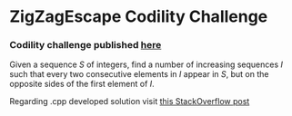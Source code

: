 # ZigZagEscape Codility Challenge

### Codility challenge published [here](https://app.codility.com/programmers/task/zig_zag_escape)

Given a sequence *S* of integers, find a number of increasing sequences *I* such that every two consecutive elements in *I* appear in *S*, but on the opposite sides of the first element of *I*.

Regarding .cpp developed solution visit [this StackOverflow post](https://stackoverflow.com/questions/44870382/why-im-getting-different-results-from-gnu-g-and-vc)
